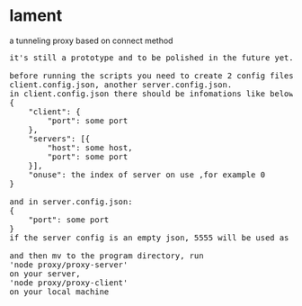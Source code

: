 # lament
a tunneling proxy based on connect method
<pre>
it's still a prototype and to be polished in the future yet.

before running the scripts you need to create 2 config files, one named
client.config.json, another server.config.json.
in client.config.json there should be infomations like below:
{
    "client": {
        "port": some port
    },
    "servers": [{
        "host": some host,
        "port": some port
    }],
    "onuse": the index of server on use ,for example 0
}

and in server.config.json:
{
    "port": some port
}
if the server config is an empty json, 5555 will be used as default port

and then mv to the program directory, run
'node proxy/proxy-server'
on your server,
'node proxy/proxy-client'
on your local machine
</pre>
